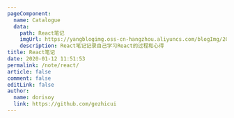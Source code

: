 ```yaml
---
pageComponent:
  name: Catalogue
  data:
    path: React笔记
    imgUrl: https://yangblogimg.oss-cn-hangzhou.aliyuncs.com/blogImg/20220516171437.png
    description: React笔记记录自己学习React的过程和心得
title: React笔记
date: 2020-01-12 11:51:53
permalink: /note/react/
article: false
comment: false
editLink: false
author:
  name: dorisoy
  link: https://github.com/gezhicui
---
```

